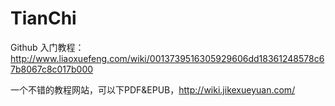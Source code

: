 # TianChi
Github 入门教程：http://www.liaoxuefeng.com/wiki/0013739516305929606dd18361248578c67b8067c8c017b000


一个不错的教程网站，可以下PDF&EPUB，http://wiki.jikexueyuan.com/
